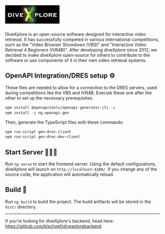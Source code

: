 # ![Logo of diveXplore.](/src/assets/diveXplore.png) 
DiveXplore is an open-source software designed for interactive video retrieval. It has successfully competed in various international competitions, such as the "Video Browser Showdown (VBS)" and "Interactive Video Retrieval 4 Beginners (IVR4B)".
After developing diveXplore since 2012, we decided to make diveXplore open-source for others to contribute to the software or use components of it in their own video retrieval systems.

## OpenAPI Integration/DRES setup ⚙️
These files are needed to allow for a connection to the DRES servers, used during competitions like the VBS and IVR4B. Execute these one after the other to set up the necessary prerequisites.

```bash
npm install @openapitools/openapi-generator-cli -g
npm install -g ng-openapi-gen
```

Then, generate the TypeScript files with these commands:
```bash
npm run-script gen-dres-client
npm run-script gen-dres-dev-client
```

## Start Server 🏃‍♀️‍➡️
Run `ng serve` to start the frontend server. Using the default configurations, diveXplore will launch on `http://localhost:4200/`. If you change any of the source code, the application will automatically reload.

## Build 🔨
Run `ng build` to build the project. The build artifacts will be stored in the `dist/` directory.

---

If you're looking for diveXplore's backend, head here: 
https://github.com/klschoef/divexplorebackend

